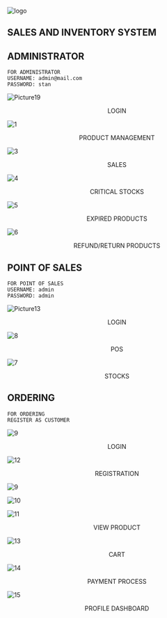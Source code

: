 ![logo](https://github.com/user-attachments/assets/6dc3b37c-63db-40ed-a39e-11bf76cb5063)
## SALES AND INVENTORY SYSTEM

## ADMINISTRATOR
```
FOR ADMINISTRATOR
USERNAME: admin@mail.com
PASSWORD: stan
```
![Picture19](https://github.com/user-attachments/assets/c5f163f2-8142-4738-a4e6-9c1677f4b65b)
<p align="center">LOGIN</p>

![1](https://github.com/user-attachments/assets/6965dd40-15c6-4323-9511-9b9c15e6dee0)
<p align="center">PRODUCT MANAGEMENT</p>

![3](https://github.com/user-attachments/assets/3159a782-6c4b-449c-9aa3-bc6fff9ee206)
<p align="center">SALES</p>

![4](https://github.com/user-attachments/assets/d4ef6da2-48bd-4083-b1b5-b5e672cff7ff)
<p align="center">CRITICAL STOCKS</p>

![5](https://github.com/user-attachments/assets/602981d9-31d2-485b-a503-e82fb7d143f2)
<p align="center">EXPIRED PRODUCTS</p>

![6](https://github.com/user-attachments/assets/84ccd1e9-861a-417f-a3ae-5795bb3db54a)
<p align="center">REFUND/RETURN PRODUCTS</p>

## POINT OF SALES
```
FOR POINT OF SALES
USERNAME: admin
PASSWORD: admin
```
![Picture13](https://github.com/user-attachments/assets/d96433d0-0f7d-4b47-a455-e5870eb5b445)
<p align="center">LOGIN</p>

![8](https://github.com/user-attachments/assets/37ba62b6-2886-46ef-8652-43319ec0f2fb)
<p align="center">POS</p>

![7](https://github.com/user-attachments/assets/5566a119-1e02-400f-8823-cc68af31db8f)
<p align="center">STOCKS</p>

## ORDERING
```
FOR ORDERING
REGISTER AS CUSTOMER
```
![9](https://github.com/user-attachments/assets/92e5ed5c-261a-4788-a2c3-f5802fb2475d)
<p align="center">LOGIN</p>

![12](https://github.com/user-attachments/assets/bab3d867-2e8d-463e-b0c3-ea951f3731d4)
<p align="center">REGISTRATION</p>

![9](https://github.com/user-attachments/assets/9b5a6a5d-d6c4-44d9-abdb-fdbe9becb94a)

![10](https://github.com/user-attachments/assets/ffc5a0ac-3cdf-49d2-a090-8139aa3a7609)

![11](https://github.com/user-attachments/assets/e184433b-fb1d-4f1f-b5af-f8a5590dacff)
<p align="center">VIEW PRODUCT</p>

![13](https://github.com/user-attachments/assets/cd940de2-256b-4e8b-b86b-4c6714af4a05)
<p align="center">CART</p>

![14](https://github.com/user-attachments/assets/377b5f1c-ad5a-4793-b781-3f7a3035f84f)
<p align="center">PAYMENT PROCESS</p>

![15](https://github.com/user-attachments/assets/6aaa8b7a-0905-41bd-8bbd-6f66efbc6d7b)
<p align="center">PROFILE DASHBOARD</p>











